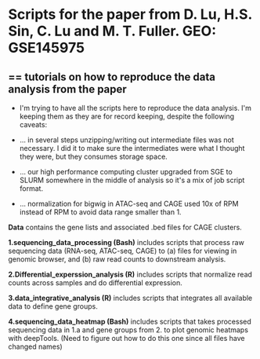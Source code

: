 # Scripts for the paper from D. Lu, H.S. Sin, C. Lu and M. T. Fuller. GEO: GSE145975
## == tutorials on how to reproduce the data analysis from the paper

  - I'm trying to have all the scripts here to reproduce the data analysis. I'm keeping them as they are for record keeping, despite the following caveats:

  - ... in several steps unzipping/writing out intermediate files was not necessary. I did it to make sure the intermediates were what I thought they were, but they consumes storage space.
  
  - ... our high performance computing cluster upgraded from SGE to SLURM somewhere in the middle of analysis so it's a mix of job script format.  
  
  - ... normalization for bigwig in ATAC-seq and CAGE used 10x of RPM instead of RPM to avoid data range smaller than 1.
  
**Data** contains the gene lists and associated .bed files for CAGE clusters.

**1.sequencing_data_processing (Bash)** includes scripts that process raw sequencing data (RNA-seq, ATAC-seq, CAGE) to (a) files for viewing in genomic browser, and (b) raw read counts to downstream analysis. 

**2.Differential_experssion_analysis (R)** includes scripts that normalize read counts across samples and do differential expression. 

**3.data_integrative_analysis (R)** includes scripts that integrates all available data to define gene groups. 

**4.sequencing_data_heatmap (Bash)** includes scripts that takes processed sequencing data in 1.a and gene groups from 2. to plot genomic heatmaps with deepTools. (Need to figure out how to do this one since all files have changed names)

